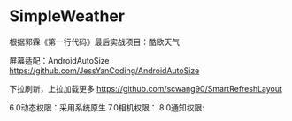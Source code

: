 # SimpleWeather

根据郭霖《第一行代码》最后实战项目：酷欧天气



屏幕适配：AndroidAutoSize 
https://github.com/JessYanCoding/AndroidAutoSize

下拉刷新，上拉加载更多
https://github.com/scwang90/SmartRefreshLayout

6.0动态权限：采用系统原生
7.0相机权限：
8.0通知权限: